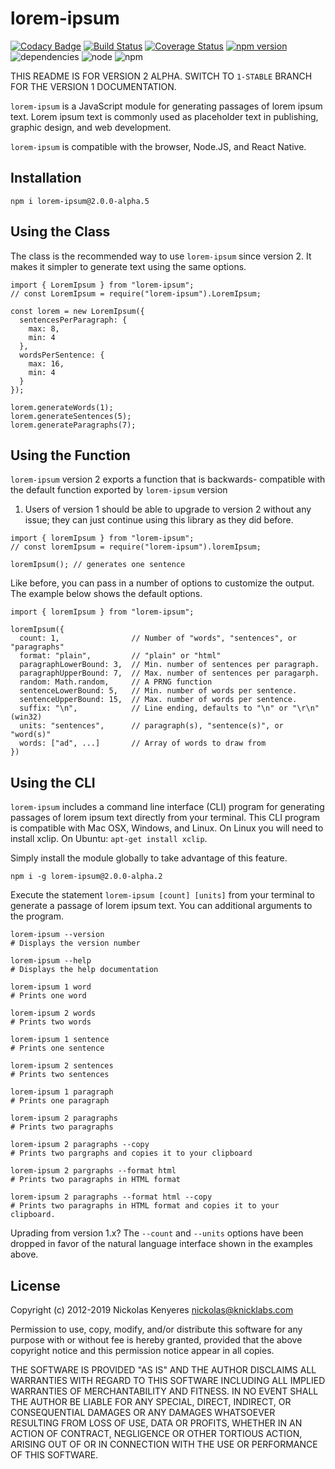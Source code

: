 # lorem-ipsum

[![Codacy Badge](https://api.codacy.com/project/badge/Grade/b55bd2bc24764915adde9b0e74223045)](https://www.codacy.com/app/knicklabs/lorem-ipsum.js?utm_source=github.com&amp;utm_medium=referral&amp;utm_content=knicklabs/lorem-ipsum.js&amp;utm_campaign=Badge_Grade)
[![Build Status](https://travis-ci.org/knicklabs/lorem-ipsum.js.svg?branch=master)](https://travis-ci.org/knicklabs/lorem-ipsum.js) [![Coverage Status](https://coveralls.io/repos/github/knicklabs/lorem-ipsum.js/badge.svg?branch=master)](https://coveralls.io/github/knicklabs/lorem-ipsum.js?branch=master) [![npm version](https://badge.fury.io/js/lorem-ipsum.svg)](https://badge.fury.io/js/lorem-ipsum) ![dependencies](https://david-dm.org/knicklabs/lorem-ipsum.js.svg) ![node](https://img.shields.io/badge/node-8x-blue.svg) ![npm](https://img.shields.io/badge/npm-5x-blue.svg)

THIS README IS FOR VERSION 2 ALPHA. SWITCH TO `1-STABLE` BRANCH FOR THE
VERSION 1 DOCUMENTATION.

`lorem-ipsum` is a JavaScript module for generating passages of lorem
ipsum text. Lorem ipsum text is commonly used as placeholder text in
publishing, graphic design, and web development.

`lorem-ipsum` is compatible with the browser, Node.JS, and React Native.

## Installation

```
npm i lorem-ipsum@2.0.0-alpha.5
```

## Using the Class

The class is the recommended way to use `lorem-ipsum` since version 2.
It makes it simpler to generate text using the same options.

```
import { LoremIpsum } from "lorem-ipsum";
// const LoremIpsum = require("lorem-ipsum").LoremIpsum;

const lorem = new LoremIpsum({
  sentencesPerParagraph: {
    max: 8,
    min: 4
  },
  wordsPerSentence: {
    max: 16,
    min: 4
  }
});

lorem.generateWords(1);
lorem.generateSentences(5);
lorem.generateParagraphs(7);
```

## Using the Function

`lorem-ipsum` version 2 exports a function that is backwards-
compatible with the default function exported by `lorem-ipsum` version
1. Users of version 1 should be able to upgrade to version 2 without 
any issue; they can just continue using this library as they did before.

```
import { loremIpsum } from "lorem-ipsum";
// const loremIpsum = require("lorem-ipsum").loremIpsum;

loremIpsum(); // generates one sentence
```

Like before, you can pass in a number of options to customize the output.
The example below shows the default options.

```
import { loremIpsum } from "lorem-ipsum";

loremIpsum({
  count: 1,                // Number of "words", "sentences", or "paragraphs"
  format: "plain",         // "plain" or "html"
  paragraphLowerBound: 3,  // Min. number of sentences per paragraph.
  paragraphUpperBound: 7,  // Max. number of sentences per paragarph.
  random: Math.random,     // A PRNG function
  sentenceLowerBound: 5,   // Min. number of words per sentence.
  sentenceUpperBound: 15,  // Max. number of words per sentence.
  suffix: "\n",            // Line ending, defaults to "\n" or "\r\n" (win32)
  units: "sentences",      // paragraph(s), "sentence(s)", or "word(s)"
  words: ["ad", ...]       // Array of words to draw from
})
```

## Using the CLI

`lorem-ipsum` includes a command line interface (CLI) program for generating 
passages of lorem ipsum text directly from your terminal. This CLI program 
is compatible with Mac OSX, Windows, and Linux. On Linux you will need to 
install xclip. On Ubuntu: `apt-get install xclip`.

Simply install the module globally to take advantage of this feature.

```
npm i -g lorem-ipsum@2.0.0-alpha.2
```

Execute the statement `lorem-ipsum [count] [units]` from your terminal to
generate a passage of lorem ipsum text. You can additional arguments to
the program.

```
lorem-ipsum --version
# Displays the version number

lorem-ipsum --help
# Displays the help documentation

lorem-ipsum 1 word
# Prints one word

lorem-ipsum 2 words
# Prints two words

lorem-ipsum 1 sentence
# Prints one sentence

lorem-ipsum 2 sentences
# Prints two sentences

lorem-ipsum 1 paragraph
# Prints one paragraph

lorem-ipsum 2 paragraphs
# Prints two paragraphs

lorem-ipsum 2 paragraphs --copy
# Prints two pargraphs and copies it to your clipboard

lorem-ipsum 2 pargraphs --format html
# Prints two paragraphs in HTML format

lorem-ipsum 2 paragraphs --format html --copy
# Prints two paragraphs in HTML format and copies it to your clipboard.
```

Uprading from version 1.x? The `--count` and `--units` options have been 
dropped in favor of the natural language interface shown in the examples
above.

## License

Copyright (c) 2012-2019 Nickolas Kenyeres <nickolas@knicklabs.com>

Permission to use, copy, modify, and/or distribute this software for any
purpose with or without fee is hereby granted, provided that the above
copyright notice and this permission notice appear in all copies.

THE SOFTWARE IS PROVIDED "AS IS" AND THE AUTHOR DISCLAIMS ALL WARRANTIES
WITH REGARD TO THIS SOFTWARE INCLUDING ALL IMPLIED WARRANTIES OF
MERCHANTABILITY AND FITNESS. IN NO EVENT SHALL THE AUTHOR BE LIABLE FOR
ANY SPECIAL, DIRECT, INDIRECT, OR CONSEQUENTIAL DAMAGES OR ANY DAMAGES
WHATSOEVER RESULTING FROM LOSS OF USE, DATA OR PROFITS, WHETHER IN AN
ACTION OF CONTRACT, NEGLIGENCE OR OTHER TORTIOUS ACTION, ARISING OUT OF
OR IN CONNECTION WITH THE USE OR PERFORMANCE OF THIS SOFTWARE.
